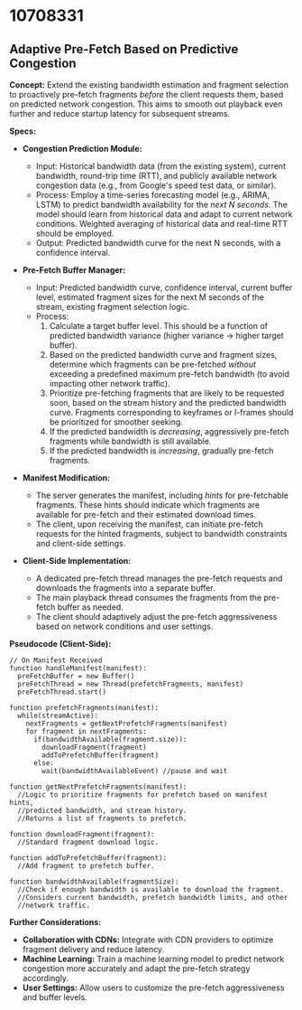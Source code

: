 # 10708331

## Adaptive Pre-Fetch Based on Predictive Congestion

**Concept:** Extend the existing bandwidth estimation and fragment selection to proactively pre-fetch fragments *before* the client requests them, based on predicted network congestion. This aims to smooth out playback even further and reduce startup latency for subsequent streams.

**Specs:**

*   **Congestion Prediction Module:**
    *   Input: Historical bandwidth data (from the existing system), current bandwidth, round-trip time (RTT), and publicly available network congestion data (e.g., from Google's speed test data, or similar).
    *   Process: Employ a time-series forecasting model (e.g., ARIMA, LSTM) to predict bandwidth availability for the *next N seconds*.  The model should learn from historical data and adapt to current network conditions.  Weighted averaging of historical data and real-time RTT should be employed.
    *   Output: Predicted bandwidth curve for the next N seconds, with a confidence interval.

*   **Pre-Fetch Buffer Manager:**
    *   Input: Predicted bandwidth curve, confidence interval, current buffer level, estimated fragment sizes for the next M seconds of the stream, existing fragment selection logic.
    *   Process:
        1.  Calculate a target buffer level. This should be a function of predicted bandwidth variance (higher variance -> higher target buffer).
        2.  Based on the predicted bandwidth curve and fragment sizes, determine which fragments can be pre-fetched *without* exceeding a predefined maximum pre-fetch bandwidth (to avoid impacting other network traffic).
        3.  Prioritize pre-fetching fragments that are likely to be requested soon, based on the stream history and the predicted bandwidth curve.  Fragments corresponding to keyframes or I-frames should be prioritized for smoother seeking.
        4.  If the predicted bandwidth is *decreasing*, aggressively pre-fetch fragments while bandwidth is still available.
        5.  If the predicted bandwidth is *increasing*, gradually pre-fetch fragments.

*   **Manifest Modification:**
    *   The server generates the manifest, including *hints* for pre-fetchable fragments.  These hints should indicate which fragments are available for pre-fetch and their estimated download times.
    *   The client, upon receiving the manifest, can initiate pre-fetch requests for the hinted fragments, subject to bandwidth constraints and client-side settings.

*   **Client-Side Implementation:**
    *   A dedicated pre-fetch thread manages the pre-fetch requests and downloads the fragments into a separate buffer.
    *   The main playback thread consumes the fragments from the pre-fetch buffer as needed.
    *   The client should adaptively adjust the pre-fetch aggressiveness based on network conditions and user settings.

**Pseudocode (Client-Side):**

```
// On Manifest Received
function handleManifest(manifest):
  preFetchBuffer = new Buffer()
  preFetchThread = new Thread(prefetchFragments, manifest)
  preFetchThread.start()

function prefetchFragments(manifest):
  while(streamActive):
    nextFragments = getNextPrefetchFragments(manifest)
    for fragment in nextFragments:
      if(bandwidthAvailable(fragment.size)):
        downloadFragment(fragment)
        addToPrefetchBuffer(fragment)
      else:
        wait(bandwidthAvailableEvent) //pause and wait

function getNextPrefetchFragments(manifest):
  //Logic to prioritize fragments for prefetch based on manifest hints,
  //predicted bandwidth, and stream history.
  //Returns a list of fragments to prefetch.

function downloadFragment(fragment):
  //Standard fragment download logic.

function addToPrefetchBuffer(fragment):
  //Add fragment to prefetch buffer.

function bandwidthAvailable(fragmentSize):
  //Check if enough bandwidth is available to download the fragment.
  //Considers current bandwidth, prefetch bandwidth limits, and other
  //network traffic.
```

**Further Considerations:**

*   **Collaboration with CDNs:** Integrate with CDN providers to optimize fragment delivery and reduce latency.
*   **Machine Learning:**  Train a machine learning model to predict network congestion more accurately and adapt the pre-fetch strategy accordingly.
*   **User Settings:** Allow users to customize the pre-fetch aggressiveness and buffer levels.